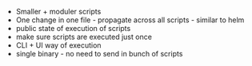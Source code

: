 - Smaller + moduler scripts
- One change in one file - propagate across all scripts - similar to helm
- public state of execution of scripts
- make sure scripts are executed just once
- CLI + UI way of execution
- single binary - no need to send in bunch of scripts
